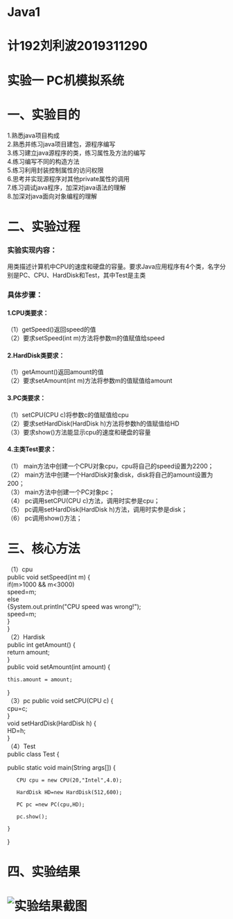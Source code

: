 # Java1
# 计192刘利波2019311290
# 实验一 PC机模拟系统
# 一、实验目的
1.熟悉java项目构成  
2.熟悉并练习java项目建包，源程序编写  
3.练习建立java源程序的类，练习属性及方法的编写  
4.练习编写不同的构造方法  
5.练习利用封装控制属性的访问权限  
6.思考并实现源程序对其他private属性的调用  
7.练习调试java程序，加深对java语法的理解  
8.加深对java面向对象编程的理解  
# 二、实验过程
### 实验实现内容：
用类描述计算机中CPU的速度和硬盘的容量。要求Java应用程序有4个类，名字分别是PC、CPU、HardDisk和Test，其中Test是主类
### 具体步骤：
#### 1.CPU类要求：   
（1）getSpeed()返回speed的值  
（2）要求setSpeed(int m)方法将参数m的值赋值给speed    
#### 2.HardDisk类要求：
（1）getAmount()返回amount的值    
（2）要求setAmount(int m)方法将参数m的值赋值给amount  
#### 3.PC类要求：
（1）setCPU(CPU c)将参数c的值赋值给cpu  
（2）要求setHardDisk(HardDisk h)方法将参数h的值赋值给HD  
（3）要求show()方法能显示cpu的速度和硬盘的容量  
#### 4.主类Test要求：
（1） main方法中创建一个CPU对象cpu，cpu将自己的speed设置为2200；   
（2） main方法中创建一个HardDisk对象disk，disk将自己的amount设置为200；   
（3） main方法中创建一个PC对象pc；   
（4） pc调用setCPU(CPU c)方法，调用时实参是cpu；   
（5） pc调用setHardDisk(HardDisk h)方法，调用时实参是disk；  
（6） pc调用show()方法；  
# 三、核心方法
（1）cpu  
public void setSpeed(int m) {  
	if(m>1000 && m<3000)  
	speed=m;  
    else   
    	{System.out.println("CPU speed was wrong!");  
    	speed=m;  
    	}  
}  
（2）Hardisk  
public int getAmount() {  
	return amount;  
}  
public void setAmount(int amount) {  

    this.amount = amount;  

 }  
 （3）pc 
 public void setCPU(CPU c) {  
	cpu=c;  
}  
void setHardDisk(HardDisk h) {  
	HD=h;  
}  
（4）Test  
public class Test {  

   public static void main(String args[]) {  

       CPU cpu = new CPU(20,"Intel",4.0);  

       HardDisk HD=new HardDisk(512,600);  

       PC pc =new PC(cpu,HD);  

       pc.show();  

    }  

}  
# 四、实验结果
# ![实验结果截图]()
 
 
 
 
 
 
 
 
 
 
 
